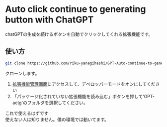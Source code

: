 # Auto click  continue to generating button with ChatGPT

chatGPTの生成を続けるボタンを自動でクリックしてくれる拡張機能です。


## 使い方
```bash
git clone https://github.com/riku-yanagihashi/GPT-Auto-continue-to-geneate.git 
```
クローンします。

1. [拡張機能管理画面](chrome://extensions/)にアクセスして、デベロッパーモードをオンにしてください
2. 「パッケージ化されていない拡張機能を読み込む」ボタンを押して'GPT-actg'のフォルダを選択してください。

これで使えるはずです <br>
使えない人は知りません。僕の環境では動いてます。

